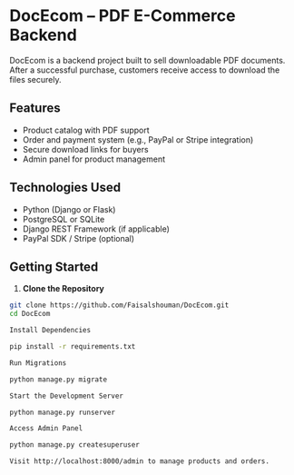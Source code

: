 # DocEcom – PDF E-Commerce Backend

DocEcom is a backend project built to sell downloadable PDF documents. After a successful purchase, customers receive access to download the files securely.

## Features

- Product catalog with PDF support
- Order and payment system (e.g., PayPal or Stripe integration)
- Secure download links for buyers
- Admin panel for product management

## Technologies Used

- Python (Django or Flask)
- PostgreSQL or SQLite
- Django REST Framework (if applicable)
- PayPal SDK / Stripe (optional)

## Getting Started

1. **Clone the Repository**
```bash
git clone https://github.com/Faisalshouman/DocEcom.git
cd DocEcom

Install Dependencies

pip install -r requirements.txt

Run Migrations

python manage.py migrate

Start the Development Server

python manage.py runserver

Access Admin Panel

python manage.py createsuperuser

Visit http://localhost:8000/admin to manage products and orders.
